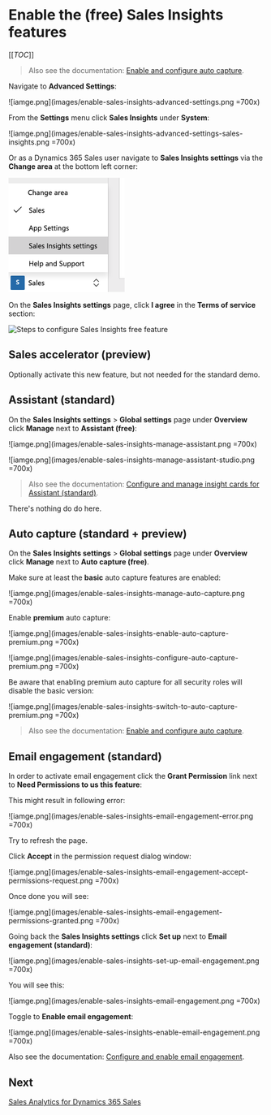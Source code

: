 # Enable the (free) Sales Insights features

[[_TOC_]]

> Also see the documentation: [Enable and configure auto capture](https://docs.microsoft.com/en-us/dynamics365/ai/sales/configure-auto-capture).

Navigate to **Advanced Settings**:

![iamge.png](images/enable-sales-insights-advanced-settings.png =700x)

From the **Settings** menu click **Sales Insights** under **System**:

![iamge.png](images/enable-sales-insights-advanced-settings-sales-insights.png =700x) 

Or as a Dynamics 365 Sales user navigate to **Sales Insights settings** via the **Change area** at the bottom left corner:

![iamge.png](images/enable-sales-insights-change-area-sales-insights-settings.png)

On the **Sales Insights settings** page, click **I agree** in the **Terms of service** section:

<IMG  src="https://docs.microsoft.com/en-us/dynamics365/ai/sales/media/si-admin-accept-privacy-notice.png"  alt="Steps to configure Sales Insights free feature"/>

## Sales accelerator (preview)

Optionally activate this new feature, but not needed for the standard demo.


## Assistant (standard)

On the **Sales Insights settings** > **Global settings** page under **Overview**  click **Manage** next to **Assistant (free)**:

![iamge.png](images/enable-sales-insights-manage-assistant.png =700x)


![iamge.png](images/enable-sales-insights-manage-assistant-studio.png =700x)

> Also see the documentation: [Configure and manage insight cards for Assistant (standard)](https://docs.microsoft.com/en-us/dynamics365/ai/sales/configure-assistant#configure-and-manage-insight-cards-for-assistant-free).

There's nothing do do here.

## Auto capture (standard + preview)

On the **Sales Insights settings** > **Global settings** page under **Overview** click **Manage** next to **Auto capture (free)**.

Make sure at least the **basic** auto capture features are enabled:

![iamge.png](images/enable-sales-insights-manage-auto-capture.png =700x)

Enable **premium** auto capture:

![iamge.png](images/enable-sales-insights-enable-auto-capture-premium.png =700x)

![iamge.png](images/enable-sales-insights-configure-auto-capture-premium.png =700x)

Be aware that enabling premium auto capture for all security roles will disable the basic version:

![iamge.png](images/enable-sales-insights-switch-to-auto-capture-premium.png =700x) 

> Also see the documentation: [Enable and configure auto capture](https://docs.microsoft.com/en-us/dynamics365/ai/sales/configure-auto-capture).

## Email engagement (standard)

In order to activate email engagement click the **Grant Permission** link next to **Need Permissions to us this feature**:

This might result in following error:

![iamge.png](images/enable-sales-insights-email-engagement-error.png =700x)

Try to refresh the page.

Click **Accept** in the permission request dialog window:

![iamge.png](images/enable-sales-insights-email-engagement-accept-permissions-request.png =700x)

Once done you will see:

![iamge.png](images/enable-sales-insights-email-engagement-permissions-granted.png =700x)

Going back the **Sales Insights settings** click **Set up** next to **Email engagement (standard)**:

![iamge.png](images/enable-sales-insights-set-up-email-engagement.png =700x)

You will see this:

![iamge.png](images/enable-sales-insights-email-engagement.png =700x)

Toggle to **Enable email engagement**:

![iamge.png](images/enable-sales-insights-enable-email-engagement.png =700x) 

Also see the documentation: [Configure and enable email engagement](https://docs.microsoft.com/en-us/dynamics365/ai/sales/configure-email-engagement).

## Next

[Sales Analytics for Dynamics 365 Sales](Sales-Analytics-for-Dynamics-365-Sales)